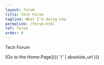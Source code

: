 ```yaml
---
layout: forum
title: Tech Forum
tagline: What I'm doing now
permalink: /forum.html
ref: forum
order: 0
---
```

Tech Forum



[Go to the Home Page]({{ '/' | absolute_url }})
